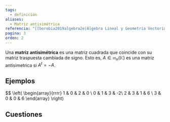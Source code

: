 ```yaml
---
tags:
  - definicion
aliases:
  - Matriz antisimétrica
referencia: "[[borobia2019algebra2e|Álgebra Lineal y Geometría Vectorial (2a ed)]]"
pagina: 3
orden: 2
---
```

Una **matriz antisimétrica** es una matriz cuadrada que coincide con su matriz traspuesta cambiada de signo. Esto es, $A \in \mathfrak{m}_n(\mathbb{K})$  es una matriz antisimetrica si $A^t=-A$.

## Ejemplos
$$
\left(
\begin{array}{rrrr}
1 & 0 & 2 & 0 \\
0 & 1 & 3 & -2\\
2 & 3 & 1 & 6 \\
3 & 0 & 0 & 6
\end{array}
\right)

## Cuestiones
